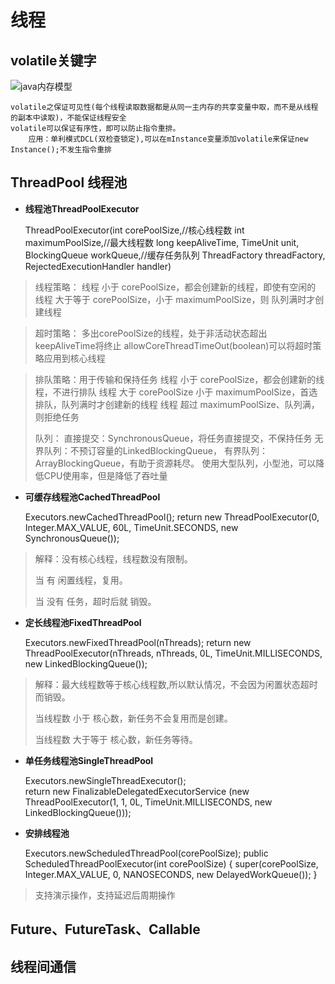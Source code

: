 
# 线程

## volatile关键字

![java内存模型][1]

	volatile之保证可见性(每个线程读取数据都是从同一主内存的共享变量中取，而不是从线程的副本中读取)，不能保证线程安全
	volatile可以保证有序性，即可以防止指令重排。
		应用：单利模式DCL(双检查锁定),可以在mInstance变量添加volatile来保证new Instance();不发生指令重排




[1]:https://github.com/mirindalover/SummaryOfProgrammingLearning/blob/master/java/resource/%E7%BA%BF%E7%A8%8B%E5%86%85%E5%AD%98.png

## ThreadPool 线程池
	
- **线程池ThreadPoolExecutor**

	ThreadPoolExecutor(int corePoolSize,//核心线程数
                              int maximumPoolSize,//最大线程数
                              long keepAliveTime,
                              TimeUnit unit,
                              BlockingQueue<Runnable> workQueue,//缓存任务队列
                              ThreadFactory threadFactory,
                              RejectedExecutionHandler handler)
							  
>	线程策略：
>		线程 小于 corePoolSize，都会创建新的线程，即使有空闲的
>		线程 大于等于 corePoolSize，小于 maximumPoolSize，则 队列满时才创建线程

>	超时策略：
>		多出corePoolSize的线程，处于非活动状态超出keepAliveTime将终止
>		allowCoreThreadTimeOut(boolean)可以将超时策略应用到核心线程

>	排队策略：用于传输和保持任务
>		线程 小于 corePoolSize，都会创建新的线程，不进行排队
>		线程 大于 corePoolSize 小于 maximumPoolSize，首选排队，队列满时才创建新的线程
>		线程 超过 maximumPoolSize、队列满，则拒绝任务
>
>	队列：
>		直接提交：SynchronousQueue，将任务直接提交，不保持任务
>		无界队列：不预订容量的LinkedBlockingQueue，
>		有界队列：ArrayBlockingQueue，有助于资源耗尽。
>				使用大型队列，小型池，可以降低CPU使用率，但是降低了吞吐量
	
- **可缓存线程池CachedThreadPool**
	
	Executors.newCachedThreadPool();
	return new ThreadPoolExecutor(0, Integer.MAX_VALUE,
                                      60L, TimeUnit.SECONDS,
                                      new SynchronousQueue<Runnable>());
									  
>	解释：没有核心线程，线程数没有限制。
>
>	当 有 闲置线程，复用。
>
>	当 没有 任务，超时后就 销毁。	

- **定长线程池FixedThreadPool**

	Executors.newFixedThreadPool(nThreads);
	return new ThreadPoolExecutor(nThreads, nThreads,
                                      0L, TimeUnit.MILLISECONDS,
                                      new LinkedBlockingQueue<Runnable>());
									  
>	解释：最大线程数等于核心线程数,所以默认情况，不会因为闲置状态超时而销毁。
>
>	当线程数 小于 核心数，新任务不会复用而是创建。
>
>	当线程数 大于等于 核心数，新任务等待。

- **单任务线程池SingleThreadPool**

	Executors.newSingleThreadExecutor();							  
	return new FinalizableDelegatedExecutorService
            (new ThreadPoolExecutor(1, 1,
                                    0L, TimeUnit.MILLISECONDS,
                                    new LinkedBlockingQueue<Runnable>()));

- **安排线程池**

	Executors.newScheduledThreadPool(corePoolSize);
	public ScheduledThreadPoolExecutor(int corePoolSize) {
        super(corePoolSize, Integer.MAX_VALUE, 0, NANOSECONDS,
              new DelayedWorkQueue());
    }

>	支持演示操作，支持延迟后周期操作
	
## Future、FutureTask、Callable							  
							  
							  
## 线程间通信